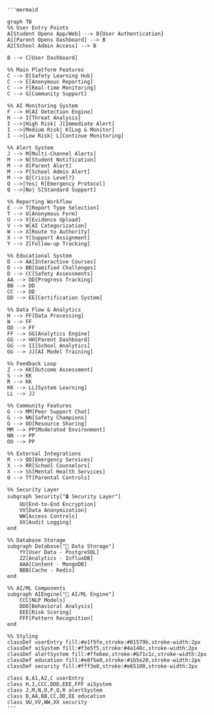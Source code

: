    '''mermaid
    
    graph TB
    %% User Entry Points
    A[Student Opens App/Web] --> B{User Authentication}
    A1[Parent Opens Dashboard] --> B
    A2[School Admin Access] --> B
    
    B --> C[User Dashboard]
    
    %% Main Platform Features
    C --> D[Safety Learning Hub]
    C --> E[Anonymous Reporting]
    C --> F[Real-time Monitoring]
    C --> G[Community Support]
    
    %% AI Monitoring System
    F --> H[AI Detection Engine]
    H --> I{Threat Analysis}
    I -->|High Risk| J[Immediate Alert]
    I -->|Medium Risk| K[Log & Monitor]
    I -->|Low Risk| L[Continue Monitoring]
    
    %% Alert System
    J --> M[Multi-Channel Alerts]
    M --> N[Student Notification]
    M --> O[Parent Alert]
    M --> P[School Admin Alert]
    M --> Q{Crisis Level?}
    Q -->|Yes| R[Emergency Protocol]
    Q -->|No| S[Standard Support]
    
    %% Reporting Workflow
    E --> T[Report Type Selection]
    T --> U[Anonymous Form]
    U --> V[Evidence Upload]
    V --> W[AI Categorization]
    W --> X[Route to Authority]
    X --> Y[Support Assignment]
    Y --> Z[Follow-up Tracking]
    
    %% Educational System
    D --> AA[Interactive Courses]
    D --> BB[Gamified Challenges]
    D --> CC[Safety Assessments]
    AA --> DD[Progress Tracking]
    BB --> DD
    CC --> DD
    DD --> EE[Certification System]
    
    %% Data Flow & Analytics
    H --> FF[Data Processing]
    W --> FF
    DD --> FF
    FF --> GG[Analytics Engine]
    GG --> HH[Parent Dashboard]
    GG --> II[School Analytics]
    GG --> JJ[AI Model Training]
    
    %% Feedback Loop
    Z --> KK[Outcome Assessment]
    S --> KK
    R --> KK
    KK --> LL[System Learning]
    LL --> JJ
    
    %% Community Features
    G --> MM[Peer Support Chat]
    G --> NN[Safety Champions]
    G --> OO[Resource Sharing]
    MM --> PP[Moderated Environment]
    NN --> PP
    OO --> PP
    
    %% External Integrations
    R --> QQ[Emergency Services]
    X --> RR[School Counselors]
    X --> SS[Mental Health Services]
    O --> TT[Parental Controls]
    
    %% Security Layer
    subgraph Security["🔒 Security Layer"]
        UU[End-to-End Encryption]
        VV[Data Anonymization]
        WW[Access Controls]
        XX[Audit Logging]
    end
    
    %% Database Storage
    subgraph Database["💾 Data Storage"]
        YY[User Data - PostgreSQL]
        ZZ[Analytics - InfluxDB]
        AAA[Content - MongoDB]
        BBB[Cache - Redis]
    end
    
    %% AI/ML Components
    subgraph AIEngine["🤖 AI/ML Engine"]
        CCC[NLP Models]
        DDD[Behavioral Analysis]
        EEE[Risk Scoring]
        FFF[Pattern Recognition]
    end
    
    %% Styling
    classDef userEntry fill:#e1f5fe,stroke:#01579b,stroke-width:2px
    classDef aiSystem fill:#f3e5f5,stroke:#4a148c,stroke-width:2px
    classDef alertSystem fill:#ffebee,stroke:#b71c1c,stroke-width:2px
    classDef education fill:#e8f5e8,stroke:#1b5e20,stroke-width:2px
    classDef security fill:#fff3e0,stroke:#e65100,stroke-width:2px
    
    class A,A1,A2,C userEntry
    class H,I,CCC,DDD,EEE,FFF aiSystem
    class J,M,N,O,P,Q,R alertSystem
    class D,AA,BB,CC,DD,EE education
    class UU,VV,WW,XX security
    '''
